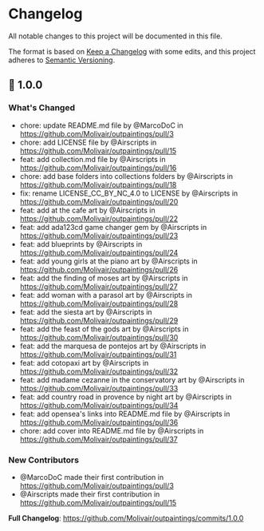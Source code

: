 # Changelog
All notable changes to this project will be documented in this file.  

The format is based on [Keep a Changelog](https://keepachangelog.com/en/1.0.0/) with some edits,
and this project adheres to [Semantic Versioning](https://semver.org/spec/v2.0.0.html).

## 🎉 1.0.0

### What's Changed
* chore: update README.md file by @MarcoDoC in https://github.com/Molivair/outpaintings/pull/3
* chore: add LICENSE file by @Airscripts in https://github.com/Molivair/outpaintings/pull/15
* feat: add collection.md file by @Airscripts in https://github.com/Molivair/outpaintings/pull/16
* chore: add base folders into collections folders by @Airscripts in https://github.com/Molivair/outpaintings/pull/18
* fix: rename LICENSE_CC_BY_NC_4.0 to LICENSE by @Airscripts in https://github.com/Molivair/outpaintings/pull/20
* feat: add at the cafe art by @Airscripts in https://github.com/Molivair/outpaintings/pull/22
* feat: add ada123cd game changer gem by @Airscripts in https://github.com/Molivair/outpaintings/pull/23
* feat: add blueprints by @Airscripts in https://github.com/Molivair/outpaintings/pull/24
* feat: add young girls at the piano art by @Airscripts in https://github.com/Molivair/outpaintings/pull/26
* feat: add the finding of moses art by @Airscripts in https://github.com/Molivair/outpaintings/pull/27
* feat: add woman with a parasol art by @Airscripts in https://github.com/Molivair/outpaintings/pull/28
* feat: add the siesta art by @Airscripts in https://github.com/Molivair/outpaintings/pull/29
* feat: add the feast of the gods art by @Airscripts in https://github.com/Molivair/outpaintings/pull/30
* feat: add the marquesa de pontejos art by @Airscripts in https://github.com/Molivair/outpaintings/pull/31
* feat: add cotopaxi art by @Airscripts in https://github.com/Molivair/outpaintings/pull/32
* feat: add madame cezanne in the conservatory art by @Airscripts in https://github.com/Molivair/outpaintings/pull/33
* feat: add country road in provence by night art by @Airscripts in https://github.com/Molivair/outpaintings/pull/34
* feat: add opensea's links into README.md file by @Airscripts in https://github.com/Molivair/outpaintings/pull/36
* chore: add cover into README.md file by @Airscripts in https://github.com/Molivair/outpaintings/pull/37

### New Contributors
* @MarcoDoC made their first contribution in https://github.com/Molivair/outpaintings/pull/3
* @Airscripts made their first contribution in https://github.com/Molivair/outpaintings/pull/15

**Full Changelog**: https://github.com/Molivair/outpaintings/commits/1.0.0